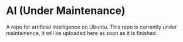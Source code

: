 # AI (Under Maintenance)
A repo for artificial intelligence on Ubuntu.
This repo is currently under maintainence, it will be uploaded here as soon as it is finished.
